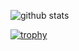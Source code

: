 <p align="center">
  <img alt="github stats" align="left" src="https://github-readme-stats.vercel.app/api?username=yjunya&count_private=true&show_icons=true&theme=onedark" />
</p>
<br />

[![trophy](https://github-profile-trophy.vercel.app/?username=yjunya&theme=onedark&column=7)](https://github.com/ryo-ma/github-profile-trophy)
